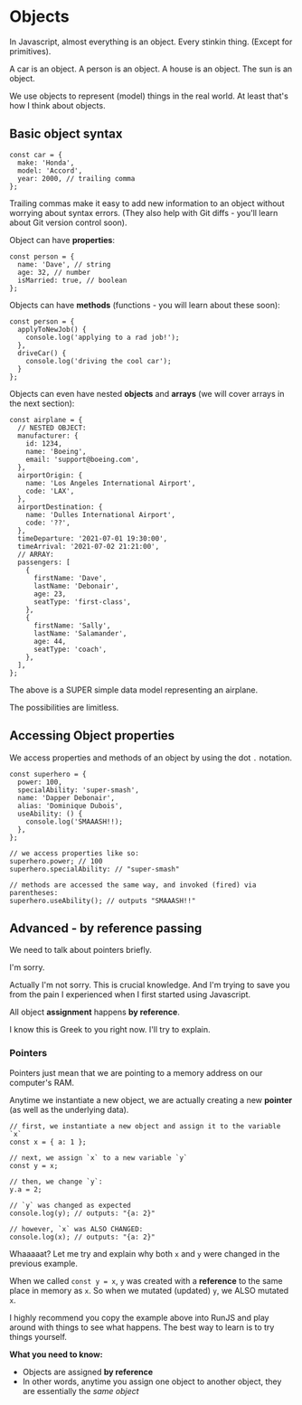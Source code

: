 # Objects

In Javascript, almost everything is an object. Every stinkin thing. (Except for primitives).

A car is an object. A person is an object. A house is an object. The sun is an object.

We use objects to represent (model) things in the real world. At least that's how I think about objects.

## Basic object syntax

```
const car = {
  make: 'Honda',
  model: 'Accord',
  year: 2000, // trailing comma
};
```

Trailing commas make it easy to add new information to an object without worrying about syntax errors.
(They also help with Git diffs - you'll learn about Git version control soon).

Object can have **properties**:

```
const person = {
  name: 'Dave', // string
  age: 32, // number
  isMarried: true, // boolean
};
```

Objects can have **methods** (functions - you will learn about these soon):

```
const person = {
  applyToNewJob() {
    console.log('applying to a rad job!');
  },
  driveCar() {
    console.log('driving the cool car');
  }
};
```

Objects can even have nested **objects** and **arrays** (we will cover arrays in the next section):

```
const airplane = {
  // NESTED OBJECT:
  manufacturer: {
    id: 1234,
    name: 'Boeing',
    email: 'support@boeing.com',
  },
  airportOrigin: {
    name: 'Los Angeles International Airport',
    code: 'LAX',
  },
  airportDestination: {
    name: 'Dulles International Airport',
    code: '??',
  },
  timeDeparture: '2021-07-01 19:30:00',
  timeArrival: '2021-07-02 21:21:00',
  // ARRAY:
  passengers: [
    {
      firstName: 'Dave',
      lastName: 'Debonair',
      age: 23,
      seatType: 'first-class',
    },
    {
      firstName: 'Sally',
      lastName: 'Salamander',
      age: 44,
      seatType: 'coach',
    },
  ],
};
```

The above is a SUPER simple data model representing an airplane.

The possibilities are limitless.

## Accessing Object properties

We access properties and methods of an object by using the dot `.` notation.

```
const superhero = {
  power: 100,
  specialAbility: 'super-smash',
  name: 'Dapper Debonair',
  alias: 'Dominique Dubois',
  useAbility: () {
    console.log('SMAAASH!!);
  },
};

// we access properties like so:
superhero.power; // 100
superhero.specialAbility: // "super-smash"

// methods are accessed the same way, and invoked (fired) via parentheses:
superhero.useAbility(); // outputs "SMAAASH!!"
```

## Advanced - by reference passing

We need to talk about pointers briefly.

I'm sorry.

Actually I'm not sorry. This is crucial knowledge. And I'm trying to save you from the pain I experienced
when I first started using Javascript.

All object **assignment** happens **by reference**.

I know this is Greek to you right now. I'll try to explain.

### Pointers

Pointers just mean that we are pointing to a memory address on our computer's RAM.

Anytime we instantiate a new object, we are actually creating a new **pointer** (as well as the underlying data).

```
// first, we instantiate a new object and assign it to the variable `x`
const x = { a: 1 };

// next, we assign `x` to a new variable `y`
const y = x;

// then, we change `y`:
y.a = 2;

// `y` was changed as expected
console.log(y); // outputs: "{a: 2}"

// however, `x` was ALSO CHANGED:
console.log(x); // outputs: "{a: 2}"
```

Whaaaaat? Let me try and explain why both `x` and `y` were changed in the previous example.

When we called `const y = x`, `y` was created with a **reference** to the same place in memory as `x`.
So when we mutated (updated) `y`, we ALSO mutated `x`.

I highly recommend you copy the example above into RunJS and play around with things to see what happens.
The best way to learn is to try things yourself.

**What you need to know:**

- Objects are assigned **by reference**
- In other words, anytime you assign one object to another object, they are essentially the _same object_
